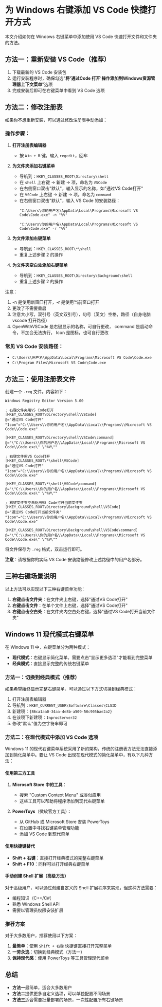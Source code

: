 # 为 Windows 右键添加 VS Code 快捷打开方式

本文介绍如何在 Windows 右键菜单中添加使用 VS Code 快速打开文件和文件夹的方法。

## 方法一：重新安装 VS Code（推荐）

1. 下载最新的 VS Code 安装包
2. 运行安装程序时，确保勾选"**将'通过Code 打开'操作添加到Windows资源管理器上下文菜单**"选项
3. 完成安装后即可在右键菜单中看到 VS Code 选项

## 方法二：修改注册表

如果你不想重新安装，可以通过修改注册表手动添加：

### 操作步骤：

1. **打开注册表编辑器**
   - 按 `Win + R` 键，输入 `regedit`，回车

2. **为文件夹添加右键菜单**
   - 导航到：`HKEY_CLASSES_ROOT\Directory\shell`
   - 在 `shell` 上右键 → 新建 → 项，命名为 `VSCode`
   - 在右侧窗口双击"默认"，输入显示的名称，如"通过VS Code打开"
   - 在 `VSCode` 上右键 → 新建 → 项，命名为 `command`
   - 在右侧窗口双击"默认"，输入 VS Code 的安装路径：
     ```
     "C:\Users\你的用户名\AppData\Local\Programs\Microsoft VS Code\Code.exe" -n "%V"
     ```
     ```
     "C:\Users\你的用户名\AppData\Local\Programs\Microsoft VS Code\Code.exe" -r "%V"
     ```

3. **为文件添加右键菜单**
   - 导航到：`HKEY_CLASSES_ROOT\*\shell`
   - 重复上述步骤 2 的操作

4. **为文件夹空白处添加右键菜单**
   - 导航到：`HKEY_CLASSES_ROOT\Directory\Background\shell`
   - 重复上述步骤 2 的操作

注意：

1. -n 是使用新窗囗打开，-r 是使用当前窗口打开
2. 更改了不需要重启
3. 注意大小写，双引号（英文双引号），句号（英文）空格，路径（自身电脑 vscode 打开路径）
4. OpenWithVSCode 是右键显示的名称，可自行更改， command 是启动命令，不加会无法执行， Icon 是图标，也可自行更改

### 常见 VS Code 安装路径：
- `C:\Users\用户名\AppData\Local\Programs\Microsoft VS Code\Code.exe`
- `C:\Program Files\Microsoft VS Code\Code.exe`

## 方法三：使用注册表文件

创建一个 `.reg` 文件，内容如下：

```reg
Windows Registry Editor Version 5.00

; 右键文件夹用VS Code打开
[HKEY_CLASSES_ROOT\Directory\shell\VSCode]
@="通过VS Code打开"
"Icon"="C:\\Users\\你的用户名\\AppData\\Local\\Programs\\Microsoft VS Code\\Code.exe"

[HKEY_CLASSES_ROOT\Directory\shell\VSCode\command]
@="\"C:\\Users\\你的用户名\\AppData\\Local\\Programs\\Microsoft VS Code\\Code.exe\" \"%V\""

; 右键文件用VS Code打开
[HKEY_CLASSES_ROOT\*\shell\VSCode]
@="通过VS Code打开"
"Icon"="C:\\Users\\你的用户名\\AppData\\Local\\Programs\\Microsoft VS Code\\Code.exe"

[HKEY_CLASSES_ROOT\*\shell\VSCode\command]
@="\"C:\\Users\\你的用户名\\AppData\\Local\\Programs\\Microsoft VS Code\\Code.exe\" \"%V\""

; 右键文件夹空白处用VS Code打开当前文件夹
[HKEY_CLASSES_ROOT\Directory\Background\shell\VSCode]
@="通过VS Code打开当前文件夹"
"Icon"="C:\\Users\\你的用户名\\AppData\\Local\\Programs\\Microsoft VS Code\\Code.exe"

[HKEY_CLASSES_ROOT\Directory\Background\shell\VSCode\command]
@="\"C:\\Users\\你的用户名\\AppData\\Local\\Programs\\Microsoft VS Code\\Code.exe\" \"%V\""
```

将文件保存为 `.reg` 格式，双击运行即可。

**注意**：请根据你的实际 VS Code 安装路径修改上述路径中的用户名部分。

## 三种右键场景说明

以上方法可以实现以下三种右键菜单功能：

1. **右键点击文件夹**：在文件夹上右键，选择"通过VS Code打开"
2. **右键点击文件**：在单个文件上右键，选择"通过VS Code打开"
3. **右键点击空白处**：在文件夹内空白处右键，选择"通过VS Code打开当前文件夹"

## Windows 11 现代模式右键菜单

在 Windows 11 中，右键菜单分为两种模式：

- **现代模式**：右键显示简化菜单，需要点击"显示更多选项"才能看到完整菜单
- **经典模式**：直接显示完整的传统右键菜单

### 方法一：切换到经典模式（推荐）

如果希望始终显示完整右键菜单，可以通过以下方式切换到经典模式：
1. 打开注册表编辑器
2. 导航到：`HKEY_CURRENT_USER\Software\Classes\CLSID`
3. 新建项：`{86ca1aa0-34aa-4e8b-a509-50c905bae2a2}`
4. 在该项下新建项：`InprocServer32`
5. 修改"默认"值为空字符串即可

### 方法二：在现代模式中添加 VS Code 选项

Windows 11 的现代右键菜单系统采用了新的架构，传统的注册表方法无法直接添加到简化菜单中。要让 VS Code 出现在现代模式的简化菜单中，有以下几种方法：

#### 使用第三方工具

1. **Microsoft Store 中的工具**：
   - 搜索 "Custom Context Menu" 或类似应用
   - 这些工具可以帮助将程序添加到现代右键菜单

2. **PowerToys**（微软官方工具）：
   - 从 GitHub 或 Microsoft Store 安装 PowerToys
   - 在设置中寻找右键菜单管理功能
   - 添加 VS Code 到现代菜单

#### 使用快捷键替代

- **Shift + 右键**：直接打开经典模式的完整右键菜单
- **Shift + F10**：同样可以打开经典右键菜单

#### 手动创建 Shell 扩展（高级方法）

对于高级用户，可以通过创建自定义的 Shell 扩展程序来实现，但这种方法需要：
- 编程知识（C++/C#）
- 熟悉 Windows Shell API
- 需要以管理员权限安装扩展

### 推荐方案

对于大多数用户，推荐使用以下方案：

1. **最简单**：使用 `Shift + 右键` 快捷键直接打开完整菜单
2. **一劳永逸**：切换到经典模式（方法一）
3. **保持现代感**：使用 PowerToys 等工具管理现代菜单

## 总结

- **方法一**最简单，适合大多数用户
- **方法二**提供更多自定义选项，可以单独配置不同场景
- **方法三**适合需要批量部署的场景，一次性配置所有右键场景

